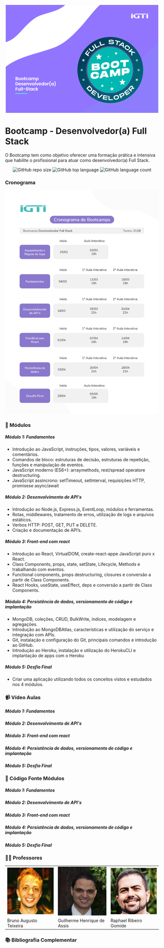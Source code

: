 <p align="center">
  <img src="img/logo/logoFullStack.png" alt="Logomarca Bootcamp Full Stack" width="500" heigth="500">
</p>

# Bootcamp - Desenvolvedor(a) Full Stack

O Bootcamp tem como objetivo oferecer uma formação prática e intensiva que habilite o profissional para atuar como desenvolvedor(a) Full Stack.

<p align="center">
<img alt="GitHub repo size" src="https://img.shields.io/github/repo-size/gpd38/cursoIgtiBootcampFullStack?color=blue">
<img alt="GitHub top language" src="https://img.shields.io/github/languages/top/gpd38/cursoIgtiBootcampFullStack?color=green">
<img alt="GitHub language count" src="https://img.shields.io/github/languages/count/gpd38/cursoIgtiBootcampFullStack?color=red">
</p>

### Cronograma

<p align="center">
  <img src="img/cronograma/cronogramaTurmaBTC211.png" alt="Cronograma Bootcamp - Desenvolvedor(a) Full Stack">
</p>

### :book: Módulos

##### Módulo 1: Fundamentos

- Introdução ao JavaScript, instruções, tipos, valores, variáveis e comentários.
- Comandos de bloco: estruturas de decisão, estruturas de repetição, funções e manipulação de eventos.
- JavaScript moderno (ES6+): arraymethods, rest/spread operatore destructuring.
- JavaScript assíncrono: setTimeout, setInterval, requisições HTTP, promisese async/await

##### Módulo 2: Desenvolvimento de API's

- Introdução ao Node.js, Express.js, EventLoop, módulos e ferramentas.
- Rotas, middlewares, tratamento de erros, utilização de logs e arquivos estáticos.
- Verbos HTTP: POST, GET, PUT e DELETE.
- Criação e documentação de API’s.

##### Módulo 3: Front-end com react

- Introdução ao React, VirtualDOM, create-react-appe JavaScript puro x React.
- Class Components, props, state, setState, Lifecycle, Methods e trabalhando com eventos.
- Functional components, props destructuring, closures e conversão a partir de Class Components.
- React Hooks, useState, useEffect, deps e conversão a partir de Class Components.

##### Módulo 4: Persistência de dados, versionamento de código e implantação

- MongoDB, coleções, CRUD, BulkWrite, índices, modelagem e agregações.
- Introdução ao MongoDBAtlas, características e utilização do serviço e integração com APIs.
- Git, instalação e configuração do Git, principais comandos e introdução ao GitHub.
- Introdução ao Heroku, instalação e utilização do HerokuCLI e implantação de apps com o Heroku

##### Módulo 5: Desfio Final

- Criar uma aplicação utilizando todos os conceitos vistos e estudados nos 4 módulos.

### :video_camera: Vídeo Aulas

##### Módulo 1: Fundamentos

##### Módulo 2: Desenvolvimento de API's

##### Módulo 3: Front-end com react

##### Módulo 4: Persistência de dados, versionamento de código e implantação

##### Módulo 5: Desfio Final

### :newspaper: Código Fonte Módulos

##### Módulo 1: Fundamentos

##### Módulo 2: Desenvolvimento de API's

##### Módulo 3: Front-end com react

##### Módulo 4: Persistência de dados, versionamento de código e implantação

##### Módulo 5: Desfio Final

### :man_teacher: Professores

<table>
  <tr>
    <td><img src="img/professor/brunoTeixeira.png" alt="Professor Bruno" width="250" heigth="250"></td>
    <td><img src="img/professor/guilhermeAssis.png" alt="Professor Guilherme" width="250" heigth="250"></td>
    <td><img src="img/professor/raphaelGomide.png" alt="Professor Raphael" width="250" heigth="250"></td>
  </tr>
  <tr>
    <td>Bruno Augusto Teixeira</td>
    <td>Guilherme Henrique de Assis</td>
    <td>Raphael Ribeiro Gomide</td>
  </tr>
</table>

### :books: Bibliografia Complementar

